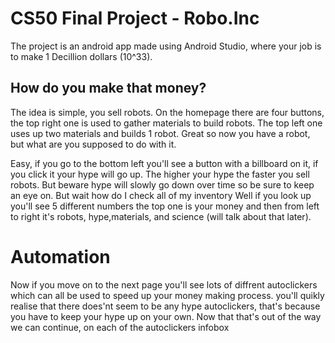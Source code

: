 # CS50 Final Project - Robo.Inc
 
The project is an android app made using Android Studio, where your job is to make 1 Decillion dollars (10^33).

## How do you make that money?
 
The idea is simple, you sell robots. On the homepage there are four buttons, the top right one is used to gather materials to build robots. 
The top left one uses up two materials and builds 1 robot. Great so now you have a robot, but what are you supposed to do with it. 

Easy, if you go to the bottom left you'll see a
button with a billboard on it, if you click it your hype will go up. The higher your hype the faster you sell robots. But beware hype will slowly go down over time so be sure to
keep an eye on. But wait how do I check all of my inventory Well if you look up you'll see 5 different numbers the top one is your money and then from left to right it's robots, 
hype,materials, and science  (will talk about that later). 

# Automation 
Now if you move on to the next page you'll see lots of diffrent autoclickers which can all be used to speed up your money making process.
you'll quikly realise that there does'nt seem to be any hype autoclickers, that's because you have to keep your hype up on your own. Now that that's out of the way we can continue, on each of the autoclickers infobox 
